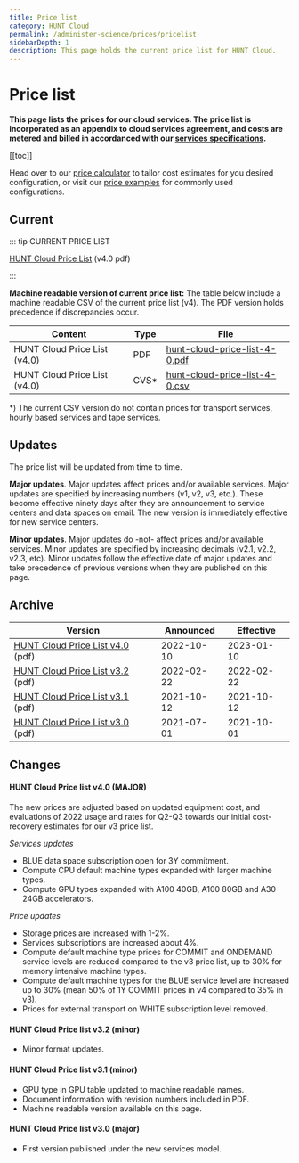 ```yaml
---
title: Price list
category: HUNT Cloud
permalink: /administer-science/prices/pricelist
sidebarDepth: 1
description: This page holds the current price list for HUNT Cloud.
---
```


# Price list

**This page lists the prices for our cloud services. The price list is incorporated as an appendix to cloud services agreement, and costs are metered and billed in accordanced with our [services specifications](/administer-science/services/specifications).**

[[toc]]

Head over to our [price calculator](/administer-science/prices/calculator) to tailor cost estimates for you desired configuration, or visit our [price examples](/administer-science/prices/examples/) for commonly used configurations.


## Current 

::: tip CURRENT PRICE LIST

[HUNT Cloud Price List](https://assets.hdc.ntnu.no/assets/prices/hunt-cloud-price-list-4-0.pdf) (v4.0 pdf)

:::

**Machine readable version of current price list:** The table below include a machine readable CSV of the current price list (v4). The PDF version holds precedence if discrepancies occur.

| **Content** | **Type** | **File** |
| ---- | ---- | ---- |
| HUNT Cloud Price List (v4.0) | PDF | [hunt-cloud-price-list-4-0.pdf](https://assets.hdc.ntnu.no/assets/prices/hunt-cloud-price-list-4-0.pdf) |
| HUNT Cloud Price List (v4.0) | CVS* | [hunt-cloud-price-list-4-0.csv](https://assets.hdc.ntnu.no/assets/prices/v4/hunt-cloud-price-list-4-0.csv) |

*) The current CSV version do not contain prices for transport services, hourly based services and tape services.

## Updates

The price list will be updated from time to time. 

**Major updates**. Major updates affect prices and/or available services. Major updates are specified by increasing numbers (v1, v2, v3, etc.). These become effective ninety days after they are announcement to service centers and data spaces on email. The new version is immediately effective for new service centers. 

**Minor updates**. Major updates do -not- affect prices and/or available services. Minor updates are specified by increasing decimals (v2.1, v2.2, v2.3, etc). Minor updates follow the effective date of major updates and take precedence of previous versions when they are published on this page.


## Archive

| **Version** | **Announced** | **Effective** |
| - | - | - |
| [HUNT Cloud Price List v4.0](https://assets.hdc.ntnu.no/assets/prices/hunt-cloud-price-list-4-0.pdf) (pdf) | 2022-10-10 | 2023-01-10 |
| [HUNT Cloud Price List v3.2](https://assets.hdc.ntnu.no/assets/prices/hunt-cloud-price-list-3-2.pdf) (pdf) | 2022-02-22 | 2022-02-22 |
| [HUNT Cloud Price List v3.1](https://assets.hdc.ntnu.no/assets/prices/hunt-cloud-price-list-3-1.pdf) (pdf) | 2021-10-12 | 2021-10-12 |
| [HUNT Cloud Price List v3.0](https://assets.hdc.ntnu.no/assets/prices/hunt-cloud-price-list-3-0.pdf) (pdf) | 2021-07-01 | 2021-10-01 |

## Changes

#### HUNT Cloud Price list v4.0 (MAJOR)

The new prices are adjusted based on updated equipment cost, and evaluations of 2022 usage and rates for Q2-Q3 towards our initial cost-recovery estimates for our v3 price list. 

*Services updates*

* BLUE data space subscription open for 3Y commitment. 
* Compute CPU default machine types expanded with larger machine types.
* Compute GPU types expanded with A100 40GB, A100 80GB and A30 24GB accelerators.

*Price updates*

* Storage prices are increased with 1-2%.
* Services subscriptions are increased about 4%.
* Compute default machine type prices for COMMIT and ONDEMAND service levels are reduced compared to the v3 price list, up to 30% for memory intensive machine types.
* Compute default machine types for the BLUE service level are increased up to 30% (mean 50% of 1Y COMMIT prices in v4 compared to 35% in v3). 
* Prices for external transport on WHITE subscription level removed.

#### HUNT Cloud Price list v3.2 (minor)

- Minor format updates.

#### HUNT Cloud Price list v3.1 (minor)

- GPU type in GPU table updated to machine readable names.
- Document information with revision numbers included in PDF.
- Machine readable version available on this page.

#### HUNT Cloud Price list v3.0 (major)

- First version published under the new services model.


